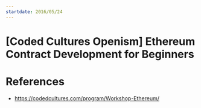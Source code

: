 ```yaml
---
startdate: 2016/05/24
---
```

# [Coded Cultures Openism] Ethereum Contract Development for Beginners

# References
* https://codedcultures.com/program/Workshop-Ethereum/
